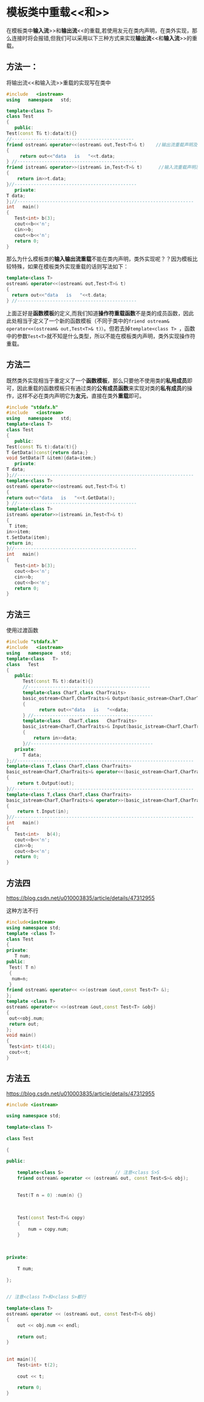 # **模板类**中重载<<和>>

在模板类中**输入流**>>和**输出流**<<的重载,若使用友元在类内声明，在类外实现，那么连接时将会报错,但我们可以采用以下三种方式来实现**输出流**<<和**输入流**>>的重载。

##  方法一：

将输出流<<和输入流>>重载的实现写在类中


```c++
#include   <iostream>
using   namespace   std;  

template<class T>  
class Test  
{  
   public:  
Test(const T& t):data(t){}
//---------------------------------------------
friend ostream& operator<<(ostream& out,Test<T>& t)    //输出流重载声明及实现
{
     return out<<"data   is   "<<t.data;
} //--------------------------------------------
friend istream& operator>>(istream& in,Test<T>& t)      //输入流重载声明及实现
{
    return in>>t.data;
}//---------------------------------------------
   private:  
T data;  
};//-----------------------------------------------------------------      
int   main()  
{  
   Test<int> b(3);  
   cout<<b<<'n';  
   cin>>b;
   cout<<b<<'n';
   return 0;
}
```


那么为什么模板类的**输入输出流重载**不能在类内声明，类外实现呢？？因为模板比较特殊，如果在模板类外实现重载的话则写法如下：
```c++
template<class T>
ostream& operator<<(ostream& out,Test<T>& t)
{
  return out<<"data   is   "<<t.data;
} //--------------------------------------------
```
上面正好是**函数模板**的定义,而我们知道**操作符重载函数**不是类的成员函数，因此此处相当于定义了一个新的函数模板（不同于类中的`friend ostream& operator<<(ostream& out,Test<T>& t)）`。但若去掉`template<class T> `，函数中的参数`Test<T>`就不知是什么类型，所以不能在模板类内声明，类外实现操作符重载。

## 方法二

既然类外实现相当于重定义了一个**函数模板**，那么只要他不使用类的**私用成员**即可，因此重载的函数模板只有通过类的**公有成员函数**来实现对类的**私有成员**的操作，这样不必在类内声明它为**友元**，直接在类外**重载**即可。


```c++
#include "stdafx.h"
#include   <iostream>
using   namespace   std;  
template<class T>  
class Test  
{  
   public:  
Test(const T& t):data(t){}
T GetData()const{return data;}
void SetData(T &item){data=item;}
   private:  
T data;  
};//-----------------------------------------------------------------
template<class T>      
ostream& operator<<(ostream& out,Test<T>& t)   
{
return out<<"data   is   "<<t.GetData();
} //--------------------------------------------
template<class T>
istream& operator>>(istream& in,Test<T>& t)     
{
 T item;
in>>item;
t.SetData(item);
return in;
}//---------------------------------------------      
int   main()  
{  
   Test<int> b(3);  
   cout<<b<<'n';  
   cin>>b;
   cout<<b<<'n';
   return 0;
} 
```

## 方法三

使用过渡函数


```c++
#include "stdafx.h"
#include   <iostream>
using   namespace   std;  
template<class   T>  
class   Test  
{  
   public:  
      Test(const T& t):data(t){}
      //---------------------------------------------
      template<class CharT,class CharTraits>  
      basic_ostream<CharT,CharTraits>& Output(basic_ostream<CharT,CharTraits>& out)const    //输出流过渡函数
      {
            return out<<"data   is   "<<data;
      } //--------------------------------------------
      template<class   CharT,class   CharTraits>  
      basic_istream<CharT,CharTraits>& Input(basic_istream<CharT,CharTraits>& in)    //输入流过渡函数
      {
          return in>>data;
      }//---------------------------------------------
   private:  
      T data;  
};//-----------------------------------------------------------------      
template<class T,class CharT,class CharTraits>  
basic_ostream<CharT,CharTraits>& operator<<(basic_ostream<CharT,CharTraits>& out,const Test<T>& t)   //输出流重载
{  
    return t.Output(out);  
}//------------------------------------------------------------------      
template<class T,class CharT,class CharTraits>  
basic_istream<CharT,CharTraits>& operator>>(basic_istream<CharT,CharTraits>& in,Test<T>& t)   //输入流重载
{  
    return t.Input(in);  
}//------------------------------------------------------------------      
int   main()  
{  
   Test<int>   b(4);  
   cout<<b<<'n';  
   cin>>b;
   cout<<b<<'n';
   return 0;
}
```

## 方法四

https://blog.csdn.net/u010003835/article/details/47312955

这种方法不行

```c++
#include<iostream>  
using namespace std;  
template <class T>  
class Test  
{  
private:  
   T num;  
public:  
 Test( T n)  
 {  
  num=n;  
 }  
friend ostream& operator<< <>(ostream &out,const Test<T> &);  
};  
template <class T>  
ostream& operator<< <>(ostream &out,const Test<T> &obj)  
{  
 out<<obj.num;  
 return out;  
};  
void main()  
{  
 Test<int> t(414);  
 cout<<t;  
} 
```

## 方法五

https://blog.csdn.net/u010003835/article/details/47312955

```c++
#include <iostream>  
  
using namespace std;  
  
template<class T>  
  
class Test  
  
{  
  
public:  
  
    template<class S>                   // 注意<class S>S  
    friend ostream& operator << (ostream& out, const Test<S>& obj);  
  
  
    Test(T n = 0) :num(n) {}  
  
  
  
    Test(const Test<T>& copy)  
    {  
        num = copy.num;  
    }  
  
  
  
private:  
  
    T num;  
  
};  
  
  
// 注意<class T>和<class S>都行  
  
template<class T>  
ostream& operator << (ostream& out, const Test<T>& obj)  
{  
    out << obj.num << endl;  
  
    return out;  
}  
  
  
int main(){  
    Test<int> t(2);  
  
    cout << t;  
  
    return 0;  
}  
```


